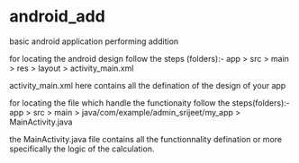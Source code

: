 # android_add
basic android application performing addition

for locating the android design follow the steps (folders):-
app > src > main > res > layout > activity_main.xml

activity_main.xml here contains all the defination of the design of your app

for locating the file which handle the functionaity follow the steps(folders):-
app > src > main > java/com/example/admin_srijeet/my_app > MainActivity.java 

the MainActivity.java file contains all the functionnality defination or more specifically the logic 
of the calculation.
